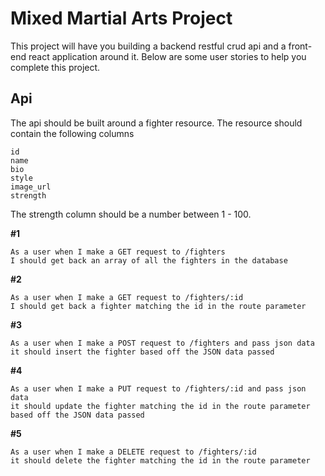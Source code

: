 # Mixed Martial Arts Project

This project will have you building a backend restful crud api and a front-end react application around it.
Below are some user stories to help you complete this project.

## Api
The api should be built around a fighter resource. The resource should contain the following columns
```
id
name
bio
style
image_url
strength
```
The strength column should be a number between 1 - 100.


__#1__
```
As a user when I make a GET request to /fighters
I should get back an array of all the fighters in the database
```

__#2__
```
As a user when I make a GET request to /fighters/:id
I should get back a fighter matching the id in the route parameter
```

__#3__
```
As a user when I make a POST request to /fighters and pass json data
it should insert the fighter based off the JSON data passed
```

__#4__
```
As a user when I make a PUT request to /fighters/:id and pass json data
it should update the fighter matching the id in the route parameter based off the JSON data passed
```

__#5__
```
As a user when I make a DELETE request to /fighters/:id
it should delete the fighter matching the id in the route parameter
```
